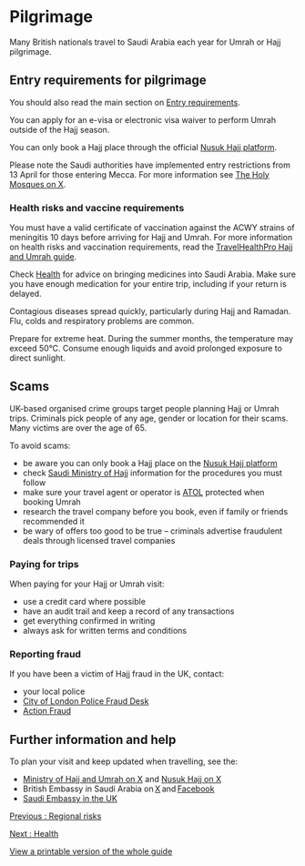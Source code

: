 # Pilgrimage

Many British nationals travel to Saudi Arabia each year for Umrah or Hajj pilgrimage.

## Entry requirements for pilgrimage

You should also read the main section on [Entry requirements](https://www.gov.uk/foreign-travel-advice/saudi-arabia/entry-requirements).

You can apply for an e-visa or electronic visa waiver to perform Umrah outside of the Hajj season.

You can only book a Hajj place through the official [Nusuk Hajj platform](https://hajj.nusuk.sa/).

Please note the Saudi authorities have implemented entry restrictions from 13 April for those entering Mecca. For more information see [The Holy Mosques on X](https://x.com/theholymosques/status/1911116879923466352?s=48&t=tYzvavh8NfQMOAkzjLNsyA).

### Health risks and vaccine requirements

You must have a valid certificate of vaccination against the ACWY strains of meningitis 10 days before arriving for Hajj and Umrah. For more information on health risks and vaccination requirements, read the [TravelHealthPro Hajj and Umrah guide](http://travelhealthpro.org.uk/hajj-and-umrah).

Check [Health](https://www.gov.uk/foreign-travel-advice/saudi-arabia/health) for advice on bringing medicines into Saudi Arabia. Make sure you have enough medication for your entire trip, including if your return is delayed.

Contagious diseases spread quickly, particularly during Hajj and Ramadan. Flu, colds and respiratory problems are common.

Prepare for extreme heat. During the summer months, the temperature may exceed 50°C. Consume enough liquids and avoid prolonged exposure to direct sunlight.

## Scams

UK-based organised crime groups target people planning Hajj or Umrah trips. Criminals pick people of any age, gender or location for their scams. Many victims are over the age of 65.

To avoid scams:

* be aware you can only book a Hajj place on the [Nusuk Hajj platform](https://hajj.nusuk.sa/)
* check [Saudi Ministry of Hajj](http://www.hajinformation.com/) information for the procedures you must follow
* make sure your travel agent or operator is [ATOL](http://www.caa.co.uk/atol-protection/) protected when booking Umrah
* research the travel company before you book, even if family or friends recommended it
* be wary of offers too good to be true – criminals advertise fraudulent deals through licensed travel companies

### Paying for trips

When paying for your Hajj or Umrah visit:

* use a credit card where possible
* have an audit trail and keep a record of any transactions
* get everything confirmed in writing
* always ask for written terms and conditions

### Reporting fraud

If you have been a victim of Hajj fraud in the UK, contact:

* your local police
* [City of London Police Fraud Desk](https://www.cityoflondon.police.uk/ro/report/fo/v1/fraud/)
* [Action Fraud](https://www.actionfraud.police.uk/)

## Further information and help

To plan your visit and keep updated when travelling, see the:

* [Ministry of Hajj and Umrah on X](https://X.com/MoHU_EN) and [Nusuk Hajj on X](https://X.com/hajj_nusuk)
* British Embassy in Saudi Arabia on [X](https://X.com/ukinsaudiarabia) and [Facebook](https://www.facebook.com/ukinsaudiarabia)
* [Saudi Embassy in the UK](https://embassies.mofa.gov.sa/sites/uk/EN/Pages/default.aspx)

[Previous
:
Regional risks](/foreign-travel-advice/saudi-arabia/regional-risks)

[Next
:
Health](/foreign-travel-advice/saudi-arabia/health)

[View a printable version of the whole guide](/foreign-travel-advice/saudi-arabia/print)